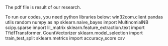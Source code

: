 The pdf file is result of our research.

To run our codes, you need python libraries below:
win32com.client
pandas
utils
random
numpy as np
sklearn.naive_bayes import MultinomialNB
scipy.sparse import lil_matrix
sklearn.feature_extraction.text import TfidfTransformer, CountVectorizer
sklearn.model_selection import train_test_split
sklearn.metrics import accuracy_score
csv
